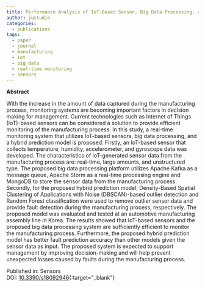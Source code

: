 ```yaml
---
title: Performance Analysis of IoT-Based Sensor, Big Data Processing, and Machine Learning Model for Real-Time Monitoring System in Automotive Manufacturing
author: justudin
categories:
  - publications
tags:
  - paper
  - journal
  - manufacturing
  - iot
  - big data
  - real-time monitoring
  - sensors
---
```

**Abstract**

With the increase in the amount of data captured during the manufacturing process, monitoring systems are becoming important factors in decision making for management. Current technologies such as Internet of Things (IoT)-based sensors can be considered a solution to provide efficient monitoring of the manufacturing process. In this study, a real-time monitoring system that utilizes IoT-based sensors, big data processing, and a hybrid prediction model is proposed. Firstly, an IoT-based sensor that collects temperature, humidity, accelerometer, and gyroscope data was developed. The characteristics of IoT-generated sensor data from the manufacturing process are: real-time, large amounts, and unstructured type. The proposed big data processing platform utilizes Apache Kafka as a message queue, Apache Storm as a real-time processing engine and MongoDB to store the sensor data from the manufacturing process. Secondly, for the proposed hybrid prediction model, Density-Based Spatial Clustering of Applications with Noise (DBSCAN)-based outlier detection and Random Forest classification were used to remove outlier sensor data and provide fault detection during the manufacturing process, respectively. The proposed model was evaluated and tested at an automotive manufacturing assembly line in Korea. The results showed that IoT-based sensors and the proposed big data processing system are sufficiently efficient to monitor the manufacturing process. Furthermore, the proposed hybrid prediction model has better fault prediction accuracy than other models given the sensor data as input. The proposed system is expected to support management by improving decision-making and will help prevent unexpected losses caused by faults during the manufacturing process.

Published in: Sensors<br/>
DOI: [10.3390/s18092946](https://doi.org/10.3390/s18092946){:target="_blank"}